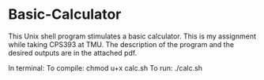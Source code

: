 # Basic-Calculator
This Unix shell program stimulates a basic calculator.
This is my assignment while taking CPS393 at TMU.
The description of the program and the desired outputs are in the attached pdf.

In terminal:
To compile: chmod u+x calc.sh
To run: ./calc.sh
